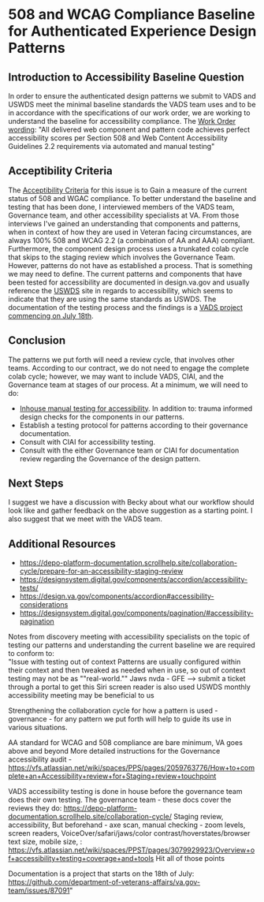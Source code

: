# 508 and WCAG Compliance Baseline for Authenticated Experience Design Patterns																									
## Introduction to Accessibility Baseline Question
In order to ensure the authenticated design patterns we submit to VADS and USWDS meet the minimal baseline standards the VADS team uses and to be in accordance with the specifications of our work order, we are working to understand the baseline for accessibility compliance.
The [Work Order wording](https://docs.google.com/document/d/12_YfjCfKVMYtaX2kObeOC6FhKv4aj8HgZY46znp5OUQ/edit?usp=sharing): "All delivered web component and pattern code achieves perfect accessibility scores per Section 508 and Web Content Accessibility Guidelines 2.2 requirements via automated and manual testing"
## Acceptibility Criteria
The [Acceptibility Criteria](https://app.zenhub.com/workspaces/tmf-authenticated-experience-design-patterns-6679c93348f9b278c6b5d1af/issues/gh/department-of-veterans-affairs/tmf-auth-exp-design-patterns/14) for this issue is to Gain a measure of the current status of 508 and WGAC compliance. 
To better understand the baseline and testing that has been done, I interviewed members of the VADS team, Governance team, and other accessibility specialists at VA. From those interviews I've gained an understanding that components and patterns, when in context of how they are used in Veteran facing circumstances, are always 100% 508 and WCAG 2.2 (a combination of AA and AAA) compliant.
Furthermore, the component design process uses a trunkated colab cycle that skips to the staging review which involves the Governance Team. However, patterns do not have as established a process. That is something we may need to define. 
The current patterns and components that have been tested for accessibility are documented in design.va.gov and usually reference the [USWDS](https://designsystem.digital.gov/) site in regards to accessibility, which seems to indicate that they are using the same standards as USWDS. The documentation of the testing process and the findings is a [VADS project commencing on July 18th](https://github.com/department-of-veterans-affairs/va.gov-team/issues/87091).
## Conclusion
The patterns we put forth will need a review cycle, that involves other teams. According to our contract, we do not need to engage the complete colab cycle; however, we may want to include VADS, CIAI, and the Governance team at stages of our process.
At a minimum, we will need to do:
- [Inhouse manual testing for accessibility](https://github.com/department-of-veterans-affairs/va.gov-team/blob/master/teams/shared-support/accessibility/documentation/how-we-audit.md). In addition to: trauma informed design checks for the components in our patterns.
- Establish a testing protocol for patterns according to their governance documentation.
- Consult with CIAI for accessibility testing.
- Consult with the either Governance team or CIAI for documentation review regarding the Governance of the design pattern.
## Next Steps
I suggest we have a discussion with Becky about what our workflow should look like and gather feedback on the above suggestion as a starting point. I also suggest that we meet with the VADS team.
## Additional Resources							
- https://depo-platform-documentation.scrollhelp.site/collaboration-cycle/prepare-for-an-accessibility-staging-review							
- https://designsystem.digital.gov/components/accordion/accessibility-tests/																									
- https://design.va.gov/components/accordion#accessibility-considerations																									
- https://designsystem.digital.gov/components/pagination/#accessibility-pagination																									
																									
																									
																									
																									
																									
Notes from discovery meeting with accessibility specialists on the topic of testing our patterns and understanding the current baseline we are required to conform to: 																									
"Issue with testing out of context
Patterns are usually configured within their context and then tweaked as needed when in use, so out of context testing may not be as ""real-world.""
Jaws nvda - GFE —> submit a ticket through a portal to get this
Siri screen reader is also used
USWDS monthly accessibility meeting may be beneficial to us 

Strengthening the collaboration cycle for how a pattern is used - governance - for any pattern we put forth will help to guide its use in various situations.

AA standard for WCAG and 508 compliance are bare minimum, VA goes above and beyond
More detailed instructions for the Governance accessibility audit - https://vfs.atlassian.net/wiki/spaces/PPS/pages/2059763776/How+to+complete+an+Accessibility+review+for+Staging+review+touchpoint

VADS accessibility testing is done in house before the governance team does their own testing. The governance team - these docs cover the reviews they do: https://depo-platform-documentation.scrollhelp.site/collaboration-cycle/
Staging review, accessibility, 
But beforehand - axe scan, manual checking - zoom levels, screen readers, VoiceOver/safari/jaws/color contrast/hoverstates/browser text size, mobile size, : https://vfs.atlassian.net/wiki/spaces/PPST/pages/3079929923/Overview+of+accessibility+testing+coverage+and+tools
Hit all of those points

Documentation is a project that starts on the 18th of July: 
https://github.com/department-of-veterans-affairs/va.gov-team/issues/87091"																									